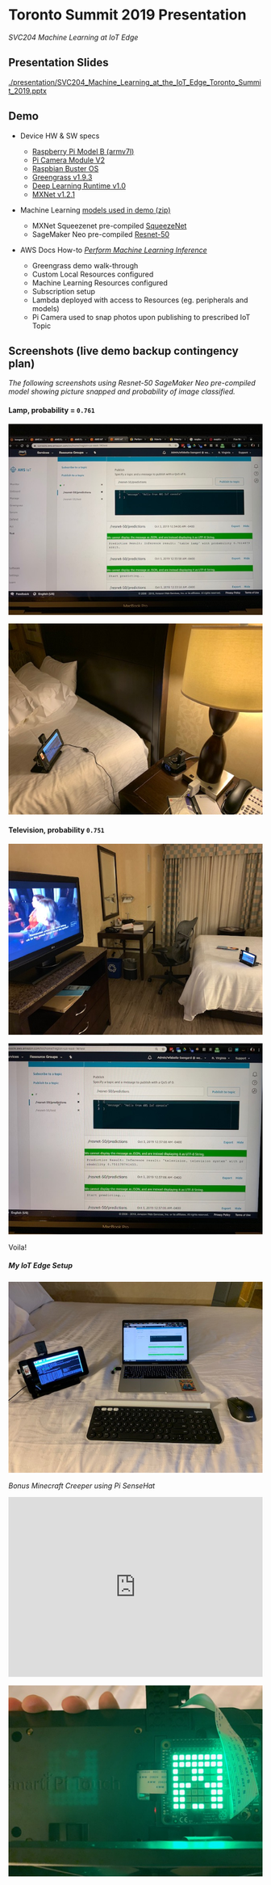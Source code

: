 # Toronto Summit 2019 Presentation

*SVC204 Machine Learning at IoT Edge*

## Presentation Slides

[./presentation/SVC204_Machine_Learning_at_the_IoT_Edge_Toronto_Summit_2019.pptx](./presentation/SVC204_Machine_Learning_at_the_IoT_Edge_Toronto_Summit_2019.pptx)

## Demo

* Device HW & SW specs
    * [Raspberry Pi Model B (armv7l)](https://www.amazon.com/Raspberry-Pi-MS-004-00000024-Model-Board/dp/B01LPLPBS8/ref=sr_1_3?crid=3GPWF2AVIWXCE&keywords=raspberry+pi+model+b&qid=1570804951&s=electronics&sprefix=rapsber%2Celectronics%2C177&sr=1-3)
    * [Pi Camera Module V2](https://www.amazon.com/Raspberry-Pi-Camera-Module-Megapixel/dp/B01ER2SKFS)
    * [Raspbian Buster OS](https://www.raspberrypi.org/downloads/raspbian/)
    * [Greengrass v1.9.3](https://docs.aws.amazon.com/greengrass/latest/developerguide/what-is-gg.html#gg-core-download-tab)
    * [Deep Learning Runtime v1.0](https://docs.aws.amazon.com/greengrass/latest/developerguide/what-is-gg.html#gg-ml-runtimes-pc-libs)
    * [MXNet v1.2.1](https://docs.aws.amazon.com/greengrass/latest/developerguide/what-is-gg.html#gg-ml-runtimes-pc-libs)

* Machine Learning [models used in demo (zip)](./models/)
    * MXNet Squeezenet pre-compiled [SqueezeNet](https://github.com/DeepScale/SqueezeNet)
    * SageMaker Neo pre-compiled [Resnet-50](./models/resnet50/)

* AWS Docs How-to [*Perform Machine Learning Inference*](https://docs.aws.amazon.com/greengrass/latest/developerguide/ml-inference.html)
    * Greengrass demo walk-through
    * Custom Local Resources configured
    * Machine Learning Resources configured
    * Subscription setup
    * Lambda deployed with access to Resources (eg. peripherals and models)
    * Pi Camera used to snap photos upon publishing to prescribed IoT Topic

## Screenshots (live demo backup contingency plan)

*The following screenshots using Resnet-50 SageMaker Neo pre-compiled model showing picture snapped and probability of image classified.*

#### Lamp, probability = `0.761`
![Alt text](./screenshots/IMG_5497.jpg)

![Alt text](./screenshots/IMG_5498.jpg)

#### Television, probability `0.751`

![Alt text](./screenshots/IMG_5499.jpg)

![Alt text](./screenshots/IMG_5500.jpg)

Voila!

##### My IoT Edge Setup

![Alt text](./screenshots/IMG_5509.jpg)

*Bonus Minecraft Creeper using Pi SenseHat*

<iframe src="https://trinket.io/embed/python/d48b677e45" width="100%" height="356" frameborder="0" marginwidth="0" marginheight="0" allowfullscreen></iframe>

![Alt text](./screenshots/IMG_5511.jpg)